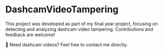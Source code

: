 # DashcamVideoTampering
This project was developed as part of my final year project, focusing on detecting and analyzing dashcam video tampering. Contributions and feedback are welcome!

📩 Need dashcam videos? Feel free to contact me directly.
